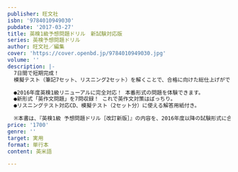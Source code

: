 ```yaml
---
publisher: 旺文社
isbn: '9784010949030'
pubdate: '2017-03-27'
title: 英検1級予想問題ドリル　新試験対応版
series: 英検予想問題ドリル
author: 旺文社／編集
cover: 'https://cover.openbd.jp/9784010949030.jpg'
volume: ''
description: |-
  7日間で短期完成！
  模擬テスト（筆記7セット、リスニング2セット）を解くことで、合格に向けた総仕上げができる問題集です。

  ●2016年度英検1級リニューアルに完全対応！ 本番形式の問題を体験できます。
  ●新形式「英作文問題」を7問収録！ これで英作文対策はばっちり。
  ●リスニングテスト対応CD、模擬テスト（2セット分）に使える解答用紙付き。

  ※本書は、『英検1級 予想問題ドリル［改訂新版］』の内容を、2016年度以降の試験形式に合わせて再編集したものです。
price: '1700'
genre: ''
target: 実用
format: 単行本
content: 英米語

---
```

